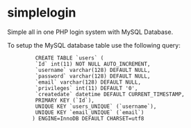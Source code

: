 # simplelogin
Simple all in one PHP login system with MySQL Database.

To setup the MySQL database table use the following query:
```mysql
         CREATE TABLE `users` (
         `Id` int(11) NOT NULL AUTO_INCREMENT,
         `username` varchar(128) DEFAULT NULL,
         `password` varchar(128) DEFAULT NULL,
         `email` varchar(128) DEFAULT NULL,
         `privileges` int(11) DEFAULT '0',
         `createdate` datetime DEFAULT CURRENT_TIMESTAMP,
         PRIMARY KEY (`Id`),
         UNIQUE KEY `users_UNIQUE` (`username`),
         UNIQUE KEY `email_UNIQUE` (`email`)
        ) ENGINE=InnoDB DEFAULT CHARSET=utf8
```

